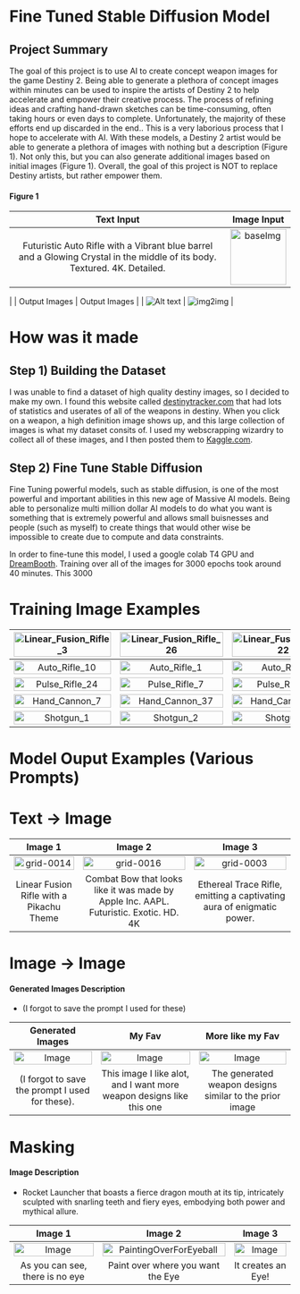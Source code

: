 # Fine Tuned Stable Diffusion Model


## Project Summary
The goal of this project is to use AI to create concept weapon images for the game Destiny 2. Being able to generate a plethora of concept images within minutes can be used to inspire the artists of Destiny 2 to help accelerate and empower their creative process. The process of refining ideas and crafting hand-drawn sketches can be time-consuming, often taking hours or even days to complete. Unfortunately, the majority of these efforts end up discarded in the end.. This is a very laborious process that I hope to accelerate with AI. With these models, a Destiny 2 artist would be able to generate a plethora of images with nothing but a description (Figure 1). Not only this, but you can also generate additional images based on initial images (Figure 1). Overall, the goal of this project is NOT to replace Destiny artists, but rather empower them.

#### Figure 1
|Text Input | Image Input|
|:------:|:------:|
| Futuristic Auto Rifle with a Vibrant blue barrel and a Glowing Crystal in the middle of its body. Textured. 4K. Detailed. | <img src="https://fdbffb24-f8d3-41e0.gradio.live/file=/content/gdrive/MyDrive/sd/stable-diffusion-webui/outputs/txt2img-images/2023-08-29/00038-2149986109.png" alt="baseImg" width="100" height="100">
 |
| Output Images | Output Images |
| ![Alt text](https://fdbffb24-f8d3-41e0.gradio.live/file=/content/gdrive/MyDrive/sd/stable-diffusion-webui/outputs/txt2img-grids/2023-08-29/grid-0004.png) | ![img2img](https://fdbffb24-f8d3-41e0.gradio.live/file=/content/gdrive/MyDrive/sd/stable-diffusion-webui/outputs/img2img-grids/2023-08-29/grid-0000.png) |

# How was it made

## Step 1) Building the Dataset
I was unable to find a dataset of high quality destiny images, so I decided to make my own. I found this website called [destinytracker.com](https://destinytracker.com/destiny-2/db/items/weapon) that had lots of statistics and userates of all of the weapons in destiny. When you click on a weapon, a high definition image shows up, and this large collection of images is what my dataset consits of. I used my webscrapping wizardry to collect all of these images, and I then posted them to [Kaggle.com](https://www.kaggle.com/datasets/elibrignac/destiny-2-weapon-images/settings).

## Step 2) Fine Tune Stable Diffusion
Fine Tuning powerful models, such as stable diffusion, is one of the most powerful and important abilities in this new age of Massive AI models. Being able to personalize multi million dollar AI models to do what you want is something that is extremely powerful and allows small buisnesses and people (such as myself) to create things that would other wise be impossible to create due to compute and data constraints.

In order to fine-tune this model, I used a google colab T4 GPU and [DreamBooth](https://github.com/TheLastBen/fast-stable-diffusion/blob/main/fast-DreamBooth.ipynb). Training over all of the images for 3000 epochs took around 40 minutes. This 3000

# Training Image Examples
| <img src='https://github.com/EliBrignac/Destiny_Weapon_Maker/assets/94129362/8cb21f8e-df5c-4c01-92e8-ad58c4cdb81a' width=100% height=100% alt=Linear_Fusion_Rifle_3> | <img src='https://github.com/EliBrignac/Destiny_Weapon_Maker/assets/94129362/9508d4f8-17aa-4df5-91fa-9777b4564868' width=100% height=100% alt=Linear_Fusion_Rifle_26> | <img src='https://github.com/EliBrignac/Destiny_Weapon_Maker/assets/94129362/def9c5da-cbee-463f-b7dc-ec92d1f29cb1' width=100% height=100% alt=Linear_Fusion_Rifle_22>| <img src='https://github.com/EliBrignac/Destiny_Weapon_Maker/assets/94129362/345dda4b-2c63-434c-a8bd-e87dd84b44b5' width=100% height=100% alt=Linear_Fusion_Rifle_11>
|:-------:|:-------:|:-------:|:-------: |
 | <img src='https://github.com/EliBrignac/Destiny_Weapon_Maker/assets/94129362/175326af-5731-472a-91ea-90b4f5dfafc2' width=100% height=100% alt=Auto_Rifle_10> | <img src='https://github.com/EliBrignac/Destiny_Weapon_Maker/assets/94129362/c23cbd9c-66c7-4841-9d13-756932c35a20' width=100% height=100% alt=Auto_Rifle_1> | <img src='https://github.com/EliBrignac/Destiny_Weapon_Maker/assets/94129362/fd63d4ef-e2d4-40b2-a722-c1e9149270b0' width=100% height=100% alt=Auto_Rifle_8> | <img src='https://github.com/EliBrignac/Destiny_Weapon_Maker/assets/94129362/150663d9-8e9d-4f62-800b-c13f3d8d84b7' width=100% height=100% alt=Auto_Rifle_61> |   
 | <img src='https://github.com/EliBrignac/Destiny_Weapon_Maker/assets/94129362/99738d85-49ea-4706-88d2-c1125545b0f5' width=100% height=100% alt=Pulse_Rifle_24> | <img src='https://github.com/EliBrignac/Destiny_Weapon_Maker/assets/94129362/cdc5c34e-6f26-4bfc-b1a0-63a5adf799b6' width=100% height=100% alt=Pulse_Rifle_7> | <img src='https://github.com/EliBrignac/Destiny_Weapon_Maker/assets/94129362/14da7a52-1c32-427f-b36d-fff54ecb8c80' width=100% height=100% alt=Pulse_Rifle_74> | <img src='https://github.com/EliBrignac/Destiny_Weapon_Maker/assets/94129362/d51ce9bb-3f83-46cd-b6f2-96c1fc2b3798' width=100% height=100% alt=Pulse_Rifle_64> |
 | <img src='https://github.com/EliBrignac/Destiny_Weapon_Maker/assets/94129362/0e6f3353-724d-4c49-9182-464c4a39ac58' width=100% height=100% alt=Hand_Cannon_7> | <img src='https://github.com/EliBrignac/Destiny_Weapon_Maker/assets/94129362/4dbd367a-feff-4ec6-8e76-9a66c078c4bb' width=100% height=100% alt=Hand_Cannon_37> | <img src='https://github.com/EliBrignac/Destiny_Weapon_Maker/assets/94129362/105dc4bc-c5c5-415c-9635-e8575e58a5fd' width=100% height=100% alt=Hand_Cannon_10> | <img src='https://github.com/EliBrignac/Destiny_Weapon_Maker/assets/94129362/59acfe97-fb3f-469c-a4f4-10d7e62dbe1b' width=100% height=100% alt=Hand_Cannon_9> |
 | <img src='https://github.com/EliBrignac/Destiny_Weapon_Maker/assets/94129362/6e9c900f-092a-48c3-8ee0-b9d47fa0f6ee' width=100% height=100% alt=Shotgun_1> | <img src='https://github.com/EliBrignac/Destiny_Weapon_Maker/assets/94129362/0b6b8395-1610-430a-b199-93df7b0c332f' width=100% height=100% alt=Shotgun_2> | <img src='https://github.com/EliBrignac/Destiny_Weapon_Maker/assets/94129362/13000f60-6458-469a-ad84-a6d5f52ee105' width=100% height=100% alt=Shotgun_5> | <img src='https://github.com/EliBrignac/Destiny_Weapon_Maker/assets/94129362/6739d964-7bab-4107-aaeb-715a95bb412b' width=100% height=100% alt=Rocket_Launcher_2> |



# Model Ouput Examples (Various Prompts)













# Text → Image
| Image 1                  | Image 2                  |  Image 3|
|:------------------------:|:------------------------:|   :------------------------:|
| <img src="https://github.com/EliBrignac/Destiny_Weapon_Maker/assets/94129362/d63e42b8-2d35-4103-922f-807870a85ded" width="100%" height="100%" alt="grid-0014"> |<img src="https://github.com/EliBrignac/Destiny_Weapon_Maker/assets/94129362/3a8cece7-64a6-412f-b1d7-c3c3dd41644c" width="100%" height = "100%" alt="grid-0016">| <img src="https://github.com/EliBrignac/Destiny_Weapon_Maker/assets/94129362/a1786492-ede7-4b04-a1c3-21d99c9c7332" width=100% height = 100% alt="grid-0003" >|
| Linear Fusion Rifle with a Pikachu Theme              |Combat Bow that looks like it was made by Apple Inc. AAPL. Futuristic. Exotic. HD. 4K  | Ethereal Trace Rifle, emitting a captivating aura of enigmatic power. |

# Image → Image
#### Generated Images Description
- (I forgot to save the prompt I used for these)
  
| Generated Images | My Fav       | More like my Fav               |
|:-----------------------:|:-----------------------:|:-----------------------:|
|<img src="https://github.com/EliBrignac/Destiny_Weapon_Maker/assets/94129362/0f9cd19f-2e49-4432-8c9a-8029ac469e7e" alt="Image" width=100% height =100%>  |<img src="https://github.com/EliBrignac/Destiny_Weapon_Maker/assets/94129362/5377e939-999e-4667-bfe1-3ed00d6be03c" alt="Image" width=100% height =100%> | <img src="https://github.com/EliBrignac/Destiny_Weapon_Maker/assets/94129362/9fa292e2-7c32-4852-8750-dc700cb14b87" alt="Image" width=100% height =100%> |
| (I forgot to save the prompt I used for these). | This image I like alot, and I want more weapon designs like this one | The generated weapon designs similar to the prior image |



# Masking
#### Image Description
- Rocket Launcher that boasts a fierce dragon mouth at its tip, intricately sculpted with snarling teeth and fiery eyes, embodying both power and mythical allure.

| Image 1                 | Image 2                 | Image 3                 |
|:-----------------------:|:-----------------------:|:-----------------------:|
|<img src="https://github.com/EliBrignac/Destiny_Weapon_Maker/assets/94129362/f47280cf-13ec-4beb-99e3-fa12510d61af" alt="Image" width=100% height =100%> |  <img alt="PaintingOverForEyeball" src="https://github.com/EliBrignac/Destiny_Weapon_Maker/assets/94129362/f24ee6b1-a3f6-427e-a4c7-51f024019433" width=100% height=100% > | <img src="https://github.com/EliBrignac/Destiny_Weapon_Maker/assets/94129362/12b5eafb-4857-44d1-afca-b55f5ca9cb57" alt="Image" width=100% height =100%>|
| As you can see, there is no eye | Paint over where you want the Eye | It creates an Eye! |







